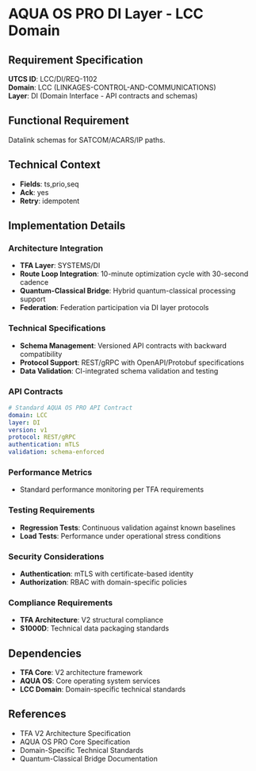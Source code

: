 # AQUA OS PRO DI Layer - LCC Domain

## Requirement Specification

**UTCS ID**: LCC/DI/REQ-1102  
**Domain**: LCC (LINKAGES-CONTROL-AND-COMMUNICATIONS)  
**Layer**: DI (Domain Interface - API contracts and schemas)  

## Functional Requirement

Datalink schemas for SATCOM/ACARS/IP paths.

## Technical Context

- **Fields**: ts,prio,seq
- **Ack**: yes
- **Retry**: idempotent


## Implementation Details

### Architecture Integration
- **TFA Layer**: SYSTEMS/DI
- **Route Loop Integration**: 10-minute optimization cycle with 30-second cadence
- **Quantum-Classical Bridge**: Hybrid quantum-classical processing support
- **Federation**: Federation participation via DI layer protocols

### Technical Specifications

- **Schema Management**: Versioned API contracts with backward compatibility
- **Protocol Support**: REST/gRPC with OpenAPI/Protobuf specifications
- **Data Validation**: CI-integrated schema validation and testing

### API Contracts


```yaml
# Standard AQUA OS PRO API Contract
domain: LCC
layer: DI
version: v1
protocol: REST/gRPC
authentication: mTLS
validation: schema-enforced
```

### Performance Metrics

- Standard performance monitoring per TFA requirements

### Testing Requirements

- **Regression Tests**: Continuous validation against known baselines
- **Load Tests**: Performance under operational stress conditions

### Security Considerations

- **Authentication**: mTLS with certificate-based identity
- **Authorization**: RBAC with domain-specific policies

### Compliance Requirements

- **TFA Architecture**: V2 structural compliance
- **S1000D**: Technical data packaging standards

## Dependencies

- **TFA Core**: V2 architecture framework
- **AQUA OS**: Core operating system services
- **LCC Domain**: Domain-specific technical standards

## References

- TFA V2 Architecture Specification
- AQUA OS PRO Core Specification
- Domain-Specific Technical Standards
- Quantum-Classical Bridge Documentation
